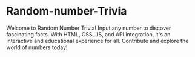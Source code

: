 # Random-number-Trivia
 Welcome to Random Number Trivia! Input any number to discover fascinating facts. With HTML, CSS, JS, and API integration, it's an interactive and educational experience for all. Contribute and explore the world of numbers today!
